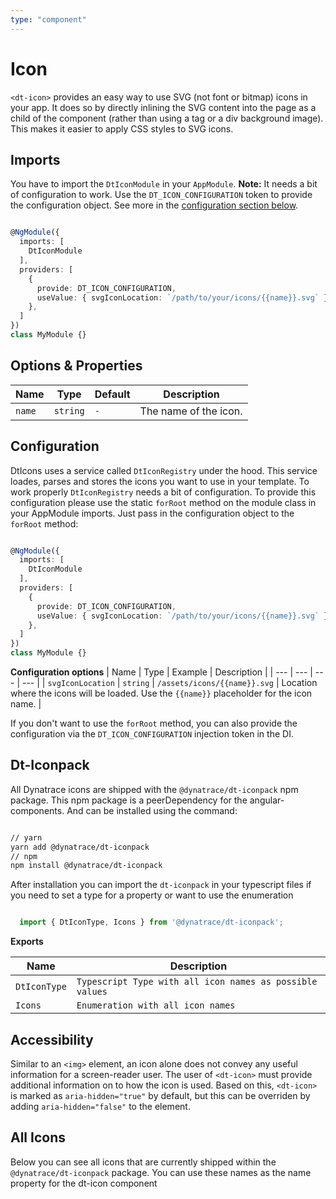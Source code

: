 ```yaml
---
type: "component"
---
```


# Icon

<docs-source-example example="DefaultIconExample"></docs-source-example>

`<dt-icon>` provides an easy way to use SVG (not font or bitmap) icons in your app.
It does so by directly inlining the SVG content into the page as a child of the component (rather than using a tag or a div background image).
This makes it easier to apply CSS styles to SVG icons.

## Imports

You have to import the `DtIconModule` in your `AppModule`.
**Note:** It needs a bit of configuration to work. Use the `DT_ICON_CONFIGURATION` token to provide the configuration object.
See more in the [configuration section below](#configuration).

```typescript

@NgModule({
  imports: [
    DtIconModule
  ],
  providers: [
    {
      provide: DT_ICON_CONFIGURATION,
      useValue: { svgIconLocation: `/path/to/your/icons/{{name}}.svg` },
    },
  ]
})
class MyModule {}

```

## Options & Properties

| Name | Type | Default | Description |
| --- | --- | --- | --- |
| `name` | `string` | `-` | The name of the icon. 

## Configuration

DtIcons uses a service called `DtIconRegistry` under the hood.
This service loades, parses and stores the icons you want to use in your template.
To work properly `DtIconRegistry` needs a bit of configuration.
To provide this configuration please use the static `forRoot` method on the module class in your AppModule imports.
Just pass in the configuration object to the `forRoot` method:

```typescript

@NgModule({
  imports: [
    DtIconModule
  ],
  providers: [
    {
      provide: DT_ICON_CONFIGURATION,
      useValue: { svgIconLocation: `/path/to/your/icons/{{name}}.svg` },
    },
  ]
})
class MyModule {}

```

**Configuration options**
| Name | Type | Example | Description |
| --- | --- | --- | --- |
| `svgIconLocation` | `string` | `/assets/icons/{{name}}.svg` | Location where the icons will be loaded. Use the `{{name}}` placeholder for the icon name. |

If you don't want to use the `forRoot` method, you can also provide the configuration via the `DT_ICON_CONFIGURATION` injection token in the DI.

## Dt-Iconpack

All Dynatrace icons are shipped with the `@dynatrace/dt-iconpack` npm package. This npm package is a peerDependency for the angular-components. And can be installed using the command:

```bash

// yarn
yarn add @dynatrace/dt-iconpack
// npm
npm install @dynatrace/dt-iconpack

```

After installation you can import the `dt-iconpack` in your typescript files if you need to set a type for a property or want to use the enumeration

```typescript

  import { DtIconType, Icons } from '@dynatrace/dt-iconpack';

```

**Exports**

| Name | Description |
| --- | --- |
| `DtIconType` | `Typescript Type with all icon names as possible values` |
| `Icons` | `Enumeration with all icon names` |

## Accessibility

Similar to an `<img>` element, an icon alone does not convey any useful information for a screen-reader user.
The user of `<dt-icon>` must provide additional information on to how the icon is used.
Based on this, `<dt-icon>` is marked as `aria-hidden="true"` by default, but this can be overriden by adding `aria-hidden="false"` to the element.

## All Icons

Below you can see all icons that are currently shipped within the `@dynatrace/dt-iconpack` package. You can use these names as the name property for the dt-icon component

<docs-source-example example="AllIconExample" fullwidth="true"></docs-source-example>
